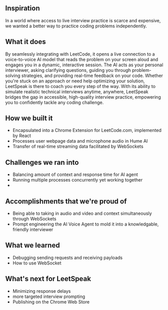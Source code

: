 ## Inspiration

In a world where access to live interview practice is scarce and expensive, we wanted a better way to practice coding problems independently. 

## What it does

By seamlessly integrating with LeetCode, it opens a live connection to a voice-to-voice AI model that reads the problem on your screen aloud and engages you in a dynamic, interactive session. The AI acts as your personal interviewer, asking clarifying questions, guiding you through problem-solving strategies, and providing real-time feedback on your code. Whether you're stuck on an approach or need help optimizing your solution, LeetSpeak is there to coach you every step of the way. With its ability to simulate realistic technical interviews anytime, anywhere, LeetSpeak bridges the gap in accessible, high-quality interview practice, empowering you to confidently tackle any coding challenge.

## How we built it
- Encapsulated into a Chrome Extension for LeetCode.com, implemented by React
- Processes user webpage data and microphone audio in Hume AI
- Transfer of real-time streaming data facilitated by WebSockets


## Challenges we ran into
- Balancing amount of context and response time for AI agent
- Running multiple processes concurrently yet working together
- 

## Accomplishments that we're proud of
- Being able to taking in audio and video and context simultaneously through WebSockets
- Prompt engineering the AI Voice Agent to mold it into a knowledgable, friendly interviewer

## What we learned
- Debugging sending requests and receiving payloads
- How to use WebSocket

## What's next for LeetSpeak
- Minimizing response delays
- more targeted interview prompting
- Publishing on the Chrome Web Store
